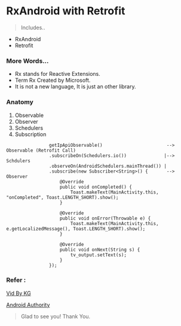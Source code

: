 # RxAndroid with Retrofit

> Includes..
* RxAndroid
* Retrofit

### More Words...

* Rx stands for Reactive Extensions.
* Term Rx Created by Microsoft. 
* It is not a new language, It is just an other library.

### Anatomy
1. Observable
2. Observer
3. Schedulers
4. Subscription

```
                getIpApiObservable()                        --> Observable (Retrofit Call)
                .subscribeOn(Schedulers.io())              |--> Schdulers
                .observeOn(AndroidSchedulers.mainThread()) |
                .subscribe(new Subscriber<String>() {       --> Observer
                    @Override
                    public void onCompleted() {
                        Toast.makeText(MainActivity.this, "onCompleted", Toast.LENGTH_SHORT).show();
                    }

                    @Override
                    public void onError(Throwable e) {
                        Toast.makeText(MainActivity.this, e.getLocalizedMessage(), Toast.LENGTH_SHORT).show();
                    }

                    @Override
                    public void onNext(String s) {
                        tv_output.setText(s);
                    }
                });
```

### Refer :

[Vid By KG](https://www.youtube.com/watch?v=k3D0cWyNno4&t=925s)

[Android Authority](http://www.androidauthority.com/reactive-programming-with-rxandroid-711104/)


>Glad to see you! Thank You.

